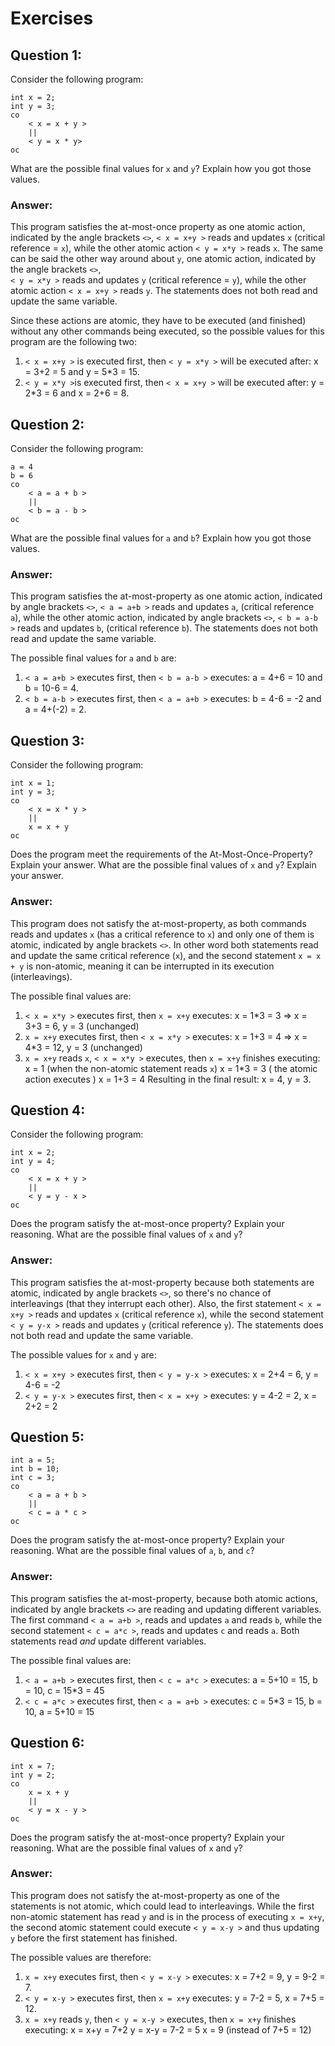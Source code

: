 # Exercises
## Question 1:
Consider the following program:
```
int x = 2;
int y = 3;
co
	< x = x + y >
	||
	< y = x * y>
oc
```
What are the possible final values for `x` and `y`? Explain how you got those values.

### Answer:
This program satisfies the at-most-once property as one atomic action, indicated by the angle brackets `<>`,
`< x = x+y >` reads and updates `x` (critical reference = `x`), while the other atomic action `< y = x*y >` reads `x`.
The same can be said the other way around about `y`, one atomic action, indicated by the angle brackets `<>`,  
`< y = x*y >` reads and updates `y` (critical reference = `y`), while the other atomic action `< x = x+y >` reads `y`.
The statements does not both read and update the same variable.

Since these actions are atomic, they have to be executed (and finished) without any other commands being executed, so
the possible values for this program are the following two:

1. `< x = x+y >` is executed first, then `< y = x*y >` will be executed after: x = 3+2 = 5 and y = 5*3 = 15.
2. `< y = x*y >`is executed first, then `< x = x+y >`  will be executed after: y = 2*3 = 6 and x = 2+6 = 8.

## Question 2:
Consider the following program:
```
a = 4
b = 6
co
    < a = a + b >
    ||
    < b = a - b >
oc
```
What are the possible final values for `a` and `b`? Explain how you got those values.

### Answer:
This program satisfies the at-most-property as one atomic action, indicated by angle brackets `<>`, `< a = a+b >` reads
and updates `a`, (critical reference `a`), while the other atomic action, indicated by angle brackets `<>`,
`< b = a-b >` reads and updates `b`, (critical reference `b`). The statements does not both read and update the same 
variable.

The possible final values for `a` and `b` are:
1. `< a = a+b >` executes first, then `< b = a-b >` executes: a = 4+6 = 10 and b = 10-6 = 4.
2. `< b = a-b >` executes first, then `< a = a+b >` executes: b = 4-6 = -2 and a = 4+(-2) = 2.


## Question 3:
Consider the following program:
```
int x = 1;
int y = 3;
co 
    < x = x * y > 
    || 
    x = x + y
oc
```
Does the program meet the requirements of the At-Most-Once-Property? Explain
your answer. What are the possible final values of `x` and `y`? Explain your answer.

### Answer:
This program does not satisfy the at-most-property, as both commands reads and updates `x` (has a critical reference to
`x`) and only one of them is atomic, indicated by angle brackets `<>`. In other word both statements read and update the
same critical reference (`x`), and the second statement `x = x + y` is non-atomic, meaning it can be interrupted in its
execution (interleavings).

The possible final values are:
1. `< x = x*y >` executes first, then `x = x+y` executes: x = 1*3 = 3 => x = 3+3 = 6,  y = 3 (unchanged)
2. `x = x+y` executes first, then `< x = x*y >` executes: x = 1+3 = 4 => x = 4*3 = 12, y = 3 (unchanged)
3. `x = x+y` reads `x`, `< x = x*y >` executes, then `x = x+y` finishes executing:
   x = 1 (when the non-atomic statement reads `x`)
   x = 1*3 = 3 ( the atomic action executes )
   x = 1+3 = 4
   Resulting in the final result: x = 4, y = 3.

## Question 4:
Consider the following program:

```
int x = 2;
int y = 4;
co
    < x = x + y >
    ||
    < y = y - x >
oc
```
Does the program satisfy the at-most-once property? Explain your reasoning.
What are the possible final values of `x` and `y`?

### Answer:
This program satisfies the at-most-property because both statements are atomic, indicated by angle brackets `<>`, so
there's no chance of interleavings (that they interrupt each other). Also, the first statement `< x = x+y >` reads and
updates `x` (critical reference `x`), while the second statement `< y = y-x >` reads and updates `y` (critical reference
`y`). The statements does not both read and update the same variable.

The possible values for `x` and `y` are:
1. `< x = x+y >` executes first, then `< y = y-x >` executes: x = 2+4 = 6, y = 4-6 = -2
2. `< y = y-x >` executes first, then `< x = x+y >` executes: y = 4-2 = 2, x = 2+2 = 2

## Question 5:
```
int a = 5;
int b = 10;
int c = 3;
co
    < a = a + b >
    ||
    < c = a * c >
oc
```
Does the program satisfy the at-most-once property? Explain your reasoning.
What are the possible final values of `a`, `b`, and `c`?

### Answer:
This program satisfies the at-most-property, because both atomic actions, indicated by angle brackets `<>` are reading
and updating different variables. The first command `< a = a+b >`, reads and updates `a` and reads `b`, while the
second statement `< c = a*c >`, reads and updates `c` and reads `a`. Both statements read _and_ update different
variables.

The possible final values are:
1. `< a = a+b >` executes first, then `< c = a*c >` executes: a = 5+10 = 15, b = 10, c = 15*3 = 45
2. `< c = a*c >` executes first, then `< a = a+b >` executes: c = 5*3  = 15, b = 10, a = 5+10 = 15 

## Question 6:
```
int x = 7;
int y = 2;
co
    x = x + y
    ||
    < y = x - y >
oc
```
Does the program satisfy the at-most-once property? Explain your reasoning.
What are the possible final values of `x` and `y`?

### Answer:
This program does not satisfy the at-most-property as one of the statements is not atomic, which could lead to
interleavings. While the first non-atomic statement has read `y` and is in the process of executing `x = x+y`, the
second atomic statement could execute `< y = x-y >` and thus updating `y` before the first statement has finished.

The possible values are therefore:
1. `x = x+y` executes first, then `< y = x-y >` executes: x = 7+2 = 9, y = 9-2 = 7.
2. `< y = x-y >` executes first, then `x = x+y` executes: y = 7-2 = 5, x = 7+5 = 12.
3. `x = x+y` reads `y`, then `< y = x-y >` executes, then `x = x+y` finishes executing:
   x = x+y = 7+2
   y = x-y = 7-2 = 5
   x = 9 (instead of 7+5 = 12) 